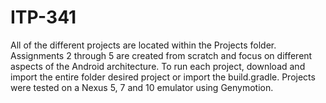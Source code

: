 # ITP-341
All of the different projects are located within the Projects folder. Assignments 2 through 5 are
created from scratch and focus on different aspects of the Android architecture. To run each project,
download and import the entire folder desired project or import the build.gradle. Projects were tested
on a Nexus 5, 7 and 10 emulator using Genymotion. 

